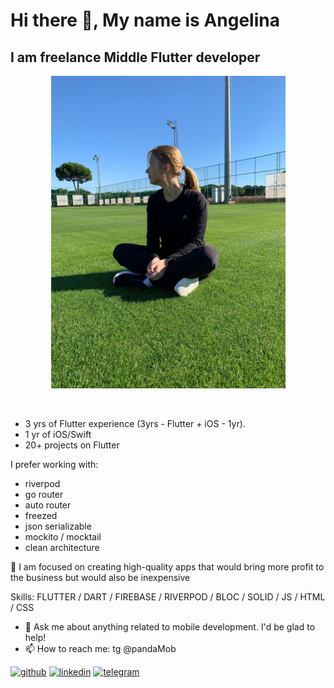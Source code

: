 <h1> Hi there 👋, My name is Angelina </h1>
<h2> I am freelance Middle Flutter developer </h2>

<p align="center">
  <img src="av-2.jpg" height="500" title="avatar">
</p>

<br>
<ul role="list">
  <li data-icon="👩‍💻">3 yrs of Flutter experience (3yrs - Flutter + iOS - 1yr). </li>
  <li data-icon="📱">1 yr of iOS/Swift</li>
  <li data-icon="🧗">20+ projects on Flutter</li>  
</ul>


I prefer working with:
<ul role="list">
  <li data-icon="✔️">riverpod</li>
  <li data-icon="✔️">go router</li>
  <li data-icon="✔️">auto router</li>
  <li data-icon="✔️">freezed</li>
  <li data-icon="✔️">json serializable</li>
  <li data-icon="✔️">mockito / mocktail</li>
  <li data-icon="✔️">clean architecture</li>
</ul>

🔭 I am focused on creating high-quality apps that would bring more profit to the business but would also be inexpensive

 Skills: FLUTTER / DART / FIREBASE / RIVERPOD / BLOC / SOLID / JS / HTML / CSS

- 💬 Ask me about anything related to mobile development. I'd be glad to help! 
- 📫 How to reach me: tg @pandaMob 


[<img src='https://cdn.jsdelivr.net/npm/simple-icons@3.0.1/icons/github.svg' alt='github' height='40'>](https://github.com/asg1997)  [<img src='https://cdn.jsdelivr.net/npm/simple-icons@3.0.1/icons/linkedin.svg' alt='linkedin' height='40'>](https://www.linkedin.com/in/https://www.linkedin.com/in/angelina-gromova-b3ba71224/)  [<img src='https://cdn.jsdelivr.net/npm/simple-icons@3.0.1/icons/telegram.svg' alt='telegram' height='40'>](@pandaMob)  

